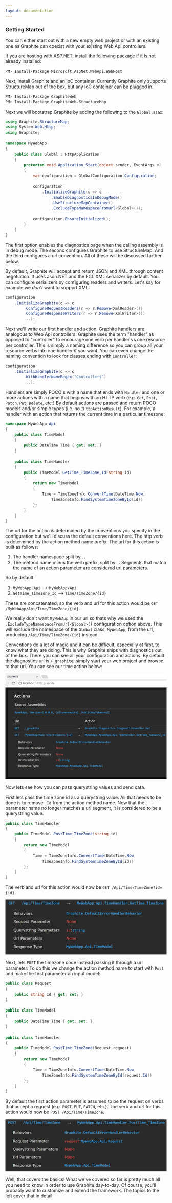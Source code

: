 ```yaml
---
layout: documentation
---
```


### Getting Started

You can either start out with a new empty web project or with an existing one as Graphite can coexist with your existing Web Api controllers.

If you are hosting with ASP.NET, install the following package if it is not already installed:

```bash
PM> Install-Package Microsoft.AspNet.WebApi.WebHost
```

Next, install Graphite and an IoC container. Currently Graphite only supports StructureMap out of the box, but any IoC container can be plugged in.

```bash
PM> Install-Package GraphiteWeb
PM> Install-Package GraphiteWeb.StructureMap
```

Next we will bootstrap Graphite by adding the following to the `Global.asax`:

```csharp
using Graphite.StructureMap;
using System.Web.Http;
using Graphite;

namespace MyWebApp
{
    public class Global : HttpApplication
    {
        protected void Application_Start(object sender, EventArgs e)
        {
            var configuration = GlobalConfiguration.Configuration;

            configuration
                .InitializeGraphite(c => c
                    .EnableDiagnosticsInDebugMode()
                    .UseStructureMapContainer()
                    .ExcludeTypeNamespaceFromUrl<Global>());

            configuration.EnsureInitialized();
        }
    }
}
```

The first option enables the diagnostics page when the calling assembly is in debug mode. The second configures Graphite to use StructureMap. And the third configures a url convention. All of these will be discussed further below.

By default, Graphite will accept and return JSON and XML through content negotiation. It uses Json.NET and the FCL XML serializer by default. You can configure serializers by configuring readers and writers. Let's say for example we *don't* want to support XML:

```csharp
configuration
    .InitializeGraphite(c => c
        .ConfigureRequestReaders(r => r.Remove<XmlReader>())
        .ConfigureResponseWriters(r => r.Remove<XmlWriter>())
        ...);
```

Next we'll write our first handler and action. Graphite handlers are analogous to Web Api controllers. Graphite uses the term "handler" as opposed to "controller" to encourage one verb per handler vs one resource per controller. This is simply a naming difference so you can group all your resource verbs into one handler if you want. You can even change the naming convention to look for classes ending with `Controller`: 

```csharp
configuration
    .InitializeGraphite(c => c
        .WithHandlerNameRegex("Controller$")
        ...);
```

Handlers are simply POCO's with a name that ends with `Handler` and one or more actions with a name that begins with an HTTP verb (e.g. `Get`, `Post`, `Patch`, `Put`, `Delete`, etc.) By default actions are passed and return POCO models and/or simple types (i.e. no `IHttpActionResult`). For example, a handler with an action that returns the current time in a particular timezone:

```csharp
namespace MyWebApp.Api
{
    public class TimeModel
    {
        public DateTime Time { get; set; }
    }

    public class TimeHandler
    {
        public TimeModel GetTime_TimeZone_Id(string id)
        {
            return new TimeModel
            {
                Time = TimeZoneInfo.ConvertTime(DateTime.Now,
                    TimeZoneInfo.FindSystemTimeZoneById(id))
            };
        }
    }
}
```

The url for the action is determined by the conventions you specify in the configuration but we'll discuss the default conventions here. The http verb is determined by the action method name prefix. The url for this action is built as follows:

1. The handler namespace split by `.`.
2. The method name minus the verb prefix, split by `_`. Segments that match the name of an action parameter are considered url parameters.

So by default:

1. `MyWebApp.Api` --> `MyWebApp/Api`
2. `GetTime_TimeZone_Id` --> `Time/TimeZone/{id}`

These are concatenated, so the verb and url for this action would be `GET /MyWebApp/Api/Time/TimeZone/{id}`. 

We really don't want `MyWebApp` in our url so thats why we used the `.ExcludeTypeNamespaceFromUrl<Global>()` configuration option above. This will exclude the namespace of the `Global` class, `MyWebApp`, from the url, producing `/Api/Time/TimeZone/{id}` instead.

Conventions do a lot of magic and it can be difficult, especially at first, to know what they are doing. This is why Graphite ships with diagnostics out of the box. There you can see all your configuration and actions. By default the diagnostics url is `/_graphite`, simply start your web project and browse to that url. You can see our time action below:

![Diagnostics](img/getting-started/diagnostics1.png)

Now lets see how you can pass querystring values and send data. 

First lets pass the time zone id as a querystring value. All that needs to be done is to remove `_Id` from the action method name. Now that the parameter name no longer matches a url segment, it is considered to be a querystring value.

```csharp
public class TimeHandler
{
    public TimeModel PostTime_TimeZone(string id)
    {
        return new TimeModel
        {
            Time = TimeZoneInfo.ConvertTime(DateTime.Now,
                TimeZoneInfo.FindSystemTimeZoneById(id))
        };
    }
}
```

The verb and url for this action would now be `GET /Api/Time/TimeZone?id={id}`. 

![Diagnostics](img/getting-started/diagnostics2.png)

Next, lets `POST` the timezone code instead passing it through a url parameter. To do this we change the action method name to start with `Post` and make the first parameter an input model:

```csharp
public class Request
{
    public string Id { get; set; }
}

public class TimeModel
{
    public DateTime Time { get; set; }
}

public class TimeHandler
{
    public TimeModel PostTime_TimeZone(Request request)
    {
        return new TimeModel
        {
            Time = TimeZoneInfo.ConvertTime(DateTime.Now,
                TimeZoneInfo.FindSystemTimeZoneById(request.Id))
        };
    }
}

```

By default the first action parameter is assumed to be the request on verbs that accept a request (e.g. `POST`, `PUT`, `PATCH`, etc.). The verb and url for this action would now be `POST /Api/Time/TimeZone`.

![Diagnostics](img/getting-started/diagnostics3.png) 

Well, that covers the basics! What we've covered so far is pretty much all you need to know in order to use Graphite day-to-day. Of course, you'll probably want to customize and extend the framework. The topics to the left cover that in detail.
